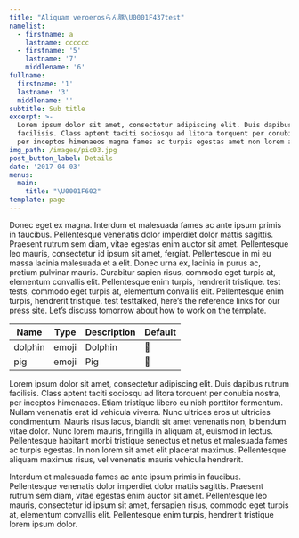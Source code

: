 ```yaml
---
title: "Aliquam veroerosらん豚\U0001F437test"
namelist:
  - firstname: a
    lastname: cccccc
  - firstname: '5'
    lastname: '7'
    middlename: '6'
fullname:
  firstname: '1'
  lastname: '3'
  middlename: ''
subtitle: Sub title
excerpt: >-
  Lorem ipsum dolor sit amet, consectetur adipiscing elit. Duis dapibus rutrum
  facilisis. Class aptent taciti sociosqu ad litora torquent per conubia nostra,
  per inceptos himenaeos magna fames ac turpis egestas amet non lorem amet.
img_path: /images/pic03.jpg
post_button_label: Details
date: '2017-04-03'
menus:
  main:
    title: "\U0001F602"
template: page
---
```

Donec eget ex magna. Interdum et malesuada fames ac ante ipsum primis in faucibus. Pellentesque venenatis dolor imperdiet dolor mattis sagittis. Praesent rutrum sem diam, vitae egestas enim auctor sit amet. Pellentesque leo mauris, consectetur id ipsum sit amet, fergiat. Pellentesque in mi eu massa lacinia malesuada et a elit. Donec urna ex, lacinia in purus ac, pretium pulvinar mauris. Curabitur sapien risus, commodo eget turpis at, elementum convallis elit. Pellentesque enim turpis, hendrerit tristique. test  tests, commodo eget turpis at, elementum convallis elit. Pellentesque enim turpis, hendrerit tristique. test  testtalked, here’s the reference links for our press site. Let’s discuss tomorrow about how to work on the template.

| Name    | Type  | Description | Default |
| ------- | ----- | ----------- | ------- |
| dolphin | emoji | Dolphin     | 🐬      |
| pig     | emoji | Pig         | 🐷      |

Lorem ipsum dolor sit amet, consectetur adipiscing elit. Duis dapibus rutrum facilisis. Class aptent taciti sociosqu ad litora torquent per conubia nostra, per inceptos himenaeos. Etiam tristique libero eu nibh porttitor fermentum. Nullam venenatis erat id vehicula viverra. Nunc ultrices eros ut ultricies condimentum. Mauris risus lacus, blandit sit amet venenatis non, bibendum vitae dolor. Nunc lorem mauris, fringilla in aliquam at, euismod in lectus. Pellentesque habitant morbi tristique senectus et netus et malesuada fames ac turpis egestas. In non lorem sit amet elit placerat maximus. Pellentesque aliquam maximus risus, vel venenatis mauris vehicula hendrerit.

Interdum et malesuada fames ac ante ipsum primis in faucibus. Pellentesque venenatis dolor imperdiet dolor mattis sagittis. Praesent rutrum sem diam, vitae egestas enim auctor sit amet. Pellentesque leo mauris, consectetur id ipsum sit amet, fersapien risus, commodo eget turpis at, elementum convallis elit. Pellentesque enim turpis, hendrerit tristique lorem ipsum dolor.
